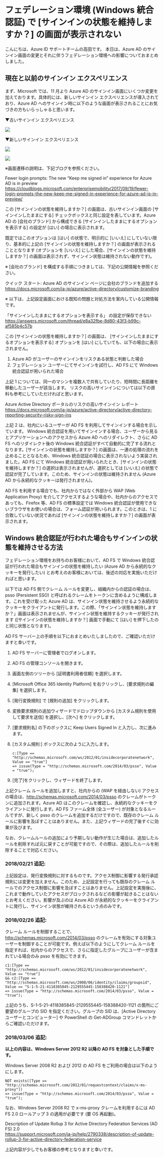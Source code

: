 # フェデレーション環境 (Windows 統合認証) で [サインインの状態を維持しますか？] の画面が表示されない

こんにちは、Azure ID サポートチームの高田です。
本日は、Azure AD のサインイン画面の変更とそれに伴うフェデレーション環境への影響についておまとめしました。

## 現在と以前のサインイン エクスペリエンス

まず、Microsoft では、11 月より Azure AD のサインイン画面にいくつか変更を加えております。具体的には、新しいサインイン エクスペリエンスが導入されており、Azure AD へのサインイン時に以下のような画面が表示されることにお気づきの方もいらっしゃると思います。
 
▼古いサインイン エクスペリエンス

![](images/old-signin-page.png)

▼新しいサインイン エクスペリエンス

![](images/new-signin-page.png)

![](images/new-signin-page-kmsi.png)

※画面遷移の説明は、下記ブログを参照ください。

Fewer login prompts: The new “Keep me signed in” experience for Azure AD is in preview  
https://cloudblogs.microsoft.com/enterprisemobility/2017/09/19/fewer-login-prompts-the-new-keep-me-signed-in-experience-for-azure-ad-is-in-preview/
 
この [サインインの状態を維持しますか？] の画面は、古いサインイン画面の [サインインしたままにする] チェックボックスと同じ設定を表しています。Azure AD の [会社のブランド] から構成できる [サインインしたままにするオプションを表示する] の設定が [はい] の場合に表示されます。

既定ではこのオプションは [はい] の状態で、明示的に [いいえ] にしていない限り、基本的に上記の [サインインの状態を維持しますか？] の画面が表示されることとなります (オプションを [いいえ] にした場合、[サインインの状態を維持しますか？] の画面は表示されず、サインイン状態は維持されない動作です)。
 
※ [会社のブランド] を構成する手順につきましては、下記の公開情報を参照ください。

クイック スタート: Azure AD のサインイン ページに会社のブランドを追加する  
https://docs.microsoft.com/ja-jp/azure/active-directory/customize-branding

※ 以下は、上記設定画面における既知の問題と対処方法を案内している公開情報です。

「サインインしたままにするオプションを表示する」 の設定が保存できない  
https://answers.microsoft.com/thread/e8a32fbe-8d80-43f3-b99c-af585b4c57b

この [サインインの状態を維持しますか？] の画面は、 [サインインしたままにするオプションを表示する] オプションを [はい] にしていても、以下の場合に表示されません。

1. Azure AD がユーザーのサインインをリスクある状態と判断した場合
2. フェデレーション ユーザーにてサインインを試行し、AD FS にて Windows 統合認証が用いられた場合
 
上記 1 については、同一のマシンを複数人で共有していたり、短時間に長距離を移動したユーザーが該当します。
リスクの高いサインインについては以下の資料も参考にしていただければと思います。

Azure Active Directory ポータルのリスクの高いサインイン レポート  
https://docs.microsoft.com/ja-jp/azure/active-directory/active-directory-reporting-security-risky-sign-ins
 
上記 2 は、社内にいるユーザーが AD FS を利用してサインインする場合を示しています。
Windows 統合認証を用いてサインインする場合、ユーザーから見るとアプリケーションへのアクセスから Azure AD へのリダイレクト、さらに AD FS へのリダイレクト後の Windows 統合認証がすべて自動的に完了する流れとなります。[サインインの状態を維持しますか？] の画面は、一連の処理の流れを止めることとなるため、Windows 統合認証の場合に表示されないよう実装されました。AD FS にて Windows 統合認証が用いられたとき、[サインインの状態を維持しますか？] の選択は表示されませんが、選択としては [いいえ] の状態で認証が完了しています。このため、サインインの状態は維持されません (Azure AD から永続的なクッキーは発行されません)。

AD FS を利用する場合でも、社内からではなく外部から WAP (Web Application Proxy) を介してアクセスするような場合や、社内からのアクセスであっても、Firefox 等、AD FS の標準設定では Windows 統合認証が使用できないブラウザをお使いの場合は、フォーム認証が用いられます。このときは、1 に合致していない状況であれば [サインインの状態を維持しますか？] の画面が表示されます。

## Windows 統合認証が行われた場合もサインインの状態を維持させる方法

フェデレーション環境をお持ちのお客様において、AD FS で Windows 統合認証が行われた場合もサインインの状態を維持したい (Azure AD から永続的なクッキーを発行したい) とお考えのお客様においては、後述の対応を実施いただければと思います。

以下では AD FS 側でクレーム ルールを変更し、組織内からの認証の場合は、psso (Persistent SSO) と呼ばれるクレームをトークンに含めるように構成します。これを受け取った Azure AD は、サインイン状態を維持させるよう永続的なクッキーをクライアントに発行します。この際、「サインイン状態を維持しますか？」画面は表示されませんが、サインイン状態を維持するクッキーが発行されます ([サインインの状態を維持しますか？] 画面で手動にて [はい] を押下したのと同じ状態となります)。
 
AD FS サーバー上の手順を以下におまとめいたしましたので、ご確認いただけますと幸いです。

1. AD FS サーバーに管理者でログオンします。
2. AD FS の管理コンソールを開きます。
3. 画面左側のツリーから [証明書利用者信頼] を選択します。
4. [Microsoft Office 365 Identity Platform] を右クリックし、[要求規則の編集] を選択します。
5. [発行変換規則] で [規則の追加] をクリックします。
6. 変換要求規則の追加ウィザードでドロップダウンから [カスタム規則を使用して要求を送信] を選択し、[次へ] をクリックします。
7. [要求規則名] の下のボックスに Keep Users Signed In と入力し、次に進みます。
8. [カスタム規則:] ボックスに次のように入力します。

    ```
    c:[Type == "http://schemas.microsoft.com/ws/2012/01/insidecorporatenetwork", Value == "true"]
    => issue(Type = "http://schemas.microsoft.com/2014/03/psso", Value = "true");
    ```

9. [完了]をクリックし、ウィザードを終了します。
 
上記クレーム ルールを追加しますと、社内からの (WAP を経由しない) アクセスの場合は、http://schemas.microsoft.com/2014/03/psso のクレームがトークンに追加されます。Azure AD はこのクレームを確認し、永続的なクッキーをクライアントに発行します。AD FS ファーム全体 (全ユーザー) が対象となるルールですが、新しく psso のクレームを追加するだけですので、既存のクレーム ルールに影響を及ぼすことはありません。また、上記ウィザードの完了後すぐに効果が及びます。

なお、クレームルールの追加により予期しない動作が生じた場合は、追加したルールを削除すれば元に戻すことが可能ですので、その際は、追加したルールを削除することで対応ください。

### 2018/02/21 追記:

上記設定は、発行変換規則に対するものです。アクセス制御に影響する発行承認規則には変更を加えません。このため、上記設定を行っても既存のクレーム ルールでのアクセス制御に影響を及ぼすことはありません。上記設定を実施後に、これまで動作していたアクセスがブロックされるなどの影響が起きることはないとお考えください。影響が及ぶのは Azure AD が永続的なクッキーをクライアントに発行し、サインイン状態が維持されるという点のみです。
 
### 2018/02/26 追記:

クレーム ルールを制御することで、http://schemas.microsoft.com/2014/03/psso のクレームを有効にする対象ユーザーを制御することが可能です。例えば以下のようにしてクレーム ルールを指定すれば、社内からのアクセスで、さらに指定したグループにユーザーが含まれている場合のみ psso を有効にできます。

```
c1:[Type == "http://schemas.microsoft.com/ws/2012/01/insidecorporatenetwork", Value == "true"]
&& c2:[Type == "http://schemas.microsoft.com/ws/2008/06/identity/claims/groupsid", Value == "S-1-5-21-4118385845-2129555445-158388420-1121"]
=> issue(Type = "http://schemas.microsoft.com/2014/03/psso", Value = "true");
```

上記のうち、S-1-5-21-4118385845-2129555445-158388420-1121 の箇所にご要望のグループの SID を指定ください。グループの SID は、[Active Directory ユーザーとコンピューター] や PowerShell の Get-ADGroup コマンドレットからご確認いただけます。
 
### 2018/03/06 追記:

**以上の内容は、Windows Server 2012 R2 以降の AD FS を対象とした手順です。**

Windows Server 2008 R2 および 2012 の AD FS をご利用の場合は以下のようにします。

```
NOT exists([Type == "http://schemas.microsoft.com/2012/01/requestcontext/claims/x-ms-proxy"])
=> issue(Type = "http://schemas.microsoft.com/2014/03/psso", Value = "true");
```

なお、Windows Server 2008 R2 で x-ms-proxy クレームを利用するには AD FS 2.0 ロールアップ 3 の適用が必要です (要 OS 再起動)。

Description of Update Rollup 3 for Active Directory Federation Services (AD FS) 2.0  
https://support.microsoft.com/ja-jp/help/2790338/description-of-update-rollup-3-for-active-directory-federation-service
 
上記内容が少しでもお客様の参考となりますと幸いです。